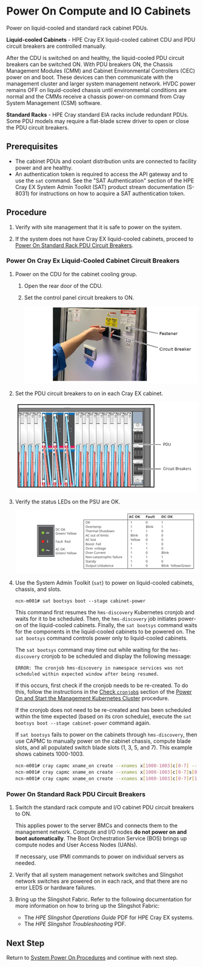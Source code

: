 # Power On Compute and IO Cabinets

Power on liquid-cooled and standard rack cabinet PDUs.

**Liquid-cooled Cabinets** - HPE Cray EX liquid-cooled cabinet CDU and PDU circuit breakers are controlled manually.

After the CDU is switched on and healthy, the liquid-cooled PDU circuit breakers can be switched ON. With PDU breakers ON, the Chassis Management Modules \(CMM\) and Cabinet Environmental Controllers \(CEC\) power on and boot.
These devices can then communicate with the management cluster and larger system management network. HVDC power remains OFF on liquid-cooled chassis until environmental conditions are normal and the CMMs receive a chassis
power-on command from Cray System Management \(CSM\) software.

**Standard Racks** - HPE Cray standard EIA racks include redundant PDUs. Some PDU models may require a flat-blade screw driver to open or close the PDU circuit breakers.

## Prerequisites

* The cabinet PDUs and coolant distribution units are connected to facility power and are healthy.
* An authentication token is required to access the API gateway and to use the `sat` command. See the "SAT Authentication" section of the HPE Cray EX System Admin Toolkit (SAT) product stream documentation (S-8031) for
instructions on how to acquire a SAT authentication token.

## Procedure

1. Verify with site management that it is safe to power on the system.

1. If the system does not have Cray EX liquid-cooled cabinets, proceed to [Power On Standard Rack PDU Circuit Breakers](#power-on-standard).

### Power On Cray Ex Liquid-Cooled Cabinet Circuit Breakers

1. Power on the CDU for the cabinet cooling group.

   1. Open the rear door of the CDU.

   1. Set the control panel circuit breakers to ON.

      ![CDU Circuit Breakers](../../img/operations/CDU_Circuit_Breakers.png)

1. Set the PDU circuit breakers to on in each Cray EX cabinet.

   ![Liquid-cooled Cabinet PDU](../../img/operations/Liquid_Cooled_Cabinet_PDU.svg)

1. Verify the status LEDs on the PSU are OK.

   ![PSU Status LEDs](../../img/operations/PSU_Status.svg)

1. Use the System Admin Toolkit \(`sat`\) to power on liquid-cooled cabinets, chassis, and slots.

   ```console
   ncn-m001# sat bootsys boot --stage cabinet-power
   ```

   This command first resumes the `hms-discovery` Kubernetes cronjob and waits for it to be
   scheduled. Then, the `hms-discovery` job initiates power-on of the liquid-cooled cabinets.
   Finally, the `sat bootsys` command waits for the components in the liquid-cooled cabinets to be
   powered on. The `sat bootsys` command controls power only to liquid-cooled cabinets.

   The `sat bootsys` command may time out while waiting for the `hms-discovery` cronjob to be
   scheduled and display the following message:

   ```text
   ERROR: The cronjob hms-discovery in namespace services was not scheduled within expected window after being resumed.
   ```

   If this occurs, first check if the cronjob needs to be re-created. To do this, follow the instructions
   in the [Check `cronjob`s](Power_On_and_Start_the_Management_Kubernetes_Cluster.md#check-cronjobs)
   section of the [Power On and Start the Management Kubernetes Cluster](Power_On_and_Start_the_Management_Kubernetes_Cluster.md)
   procedure.

   If the cronjob does not need to be re-created and has been scheduled within the time expected
   (based on its cron schedule), execute the `sat bootsys boot --stage cabinet-power` command
   again.

   If `sat bootsys` fails to power on the cabinets through `hms-discovery`, then use CAPMC to manually power on the cabinet chassis,
   compute blade slots, and all populated switch blade slots \(1, 3, 5, and 7\). This example shows cabinets 1000-1003.

   ```bash
   ncn-m001# cray capmc xname_on create --xnames x[1000-1003]c[0-7] --format json
   ncn-m001# cray capmc xname_on create --xnames x[1000-1003]c[0-7]s[0-7] --format json
   ncn-m001# cray capmc xname_on create --xnames x[1000-1003]c[0-7]r[1,3,5,7] --format json
   ```

<a name="power-on-standard"></a>

### Power On Standard Rack PDU Circuit Breakers

1. Switch the standard rack compute and I/O cabinet PDU circuit breakers to ON.

   This applies power to the server BMCs and connects them to the management network. Compute and I/O nodes
   **do not power on and boot automatically**. The Boot Orchestration Service \(BOS\) brings up compute nodes and User Access Nodes \(UANs\).

   If necessary, use IPMI commands to power on individual servers as needed.

1. Verify that all system management network switches and Slingshot network switches are powered on in each rack, and that
   there are no error LEDS or hardware failures.

1. Bring up the Slingshot Fabric.
   Refer to the following documentation for more information on how to bring up the Slingshot Fabric:

      * The *HPE Slingshot Operations Guide* PDF for HPE Cray EX systems.
      * The *HPE Slingshot Troubleshooting* PDF.

## Next Step

Return to [System Power On Procedures](System_Power_On_Procedures.md) and continue with next step.
